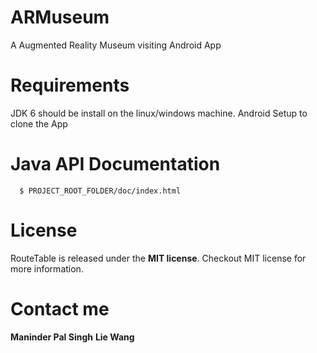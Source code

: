 ARMuseum
========

A Augmented Reality Museum visiting Android App

 
Requirements 
==============

JDK 6 should be install on the linux/windows machine.
Android Setup to clone the App

Java API Documentation 
==============

```
  $ PROJECT_ROOT_FOLDER/doc/index.html
```

License
==============

RouteTable is released under the **MIT license**. Checkout MIT license for more information. 

Contact me
==============

**Maninder Pal Singh**
**Lie Wang**

  
 


